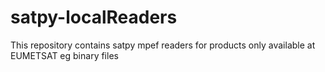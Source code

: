 # satpy-localReaders
This repository contains satpy mpef readers for products only available at EUMETSAT eg binary files
